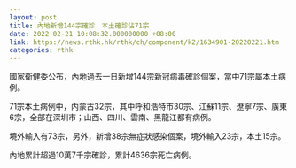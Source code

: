 ```yaml
---
layout: post
title: 內地新增144宗確診　本土確診佔71宗
date: 2022-02-21 10:08:32.000000000 +08:00
link: https://news.rthk.hk/rthk/ch/component/k2/1634901-20220221.htm
categories: rthk
---
```


國家衛健委公布，內地過去一日新增144宗新冠病毒確診個案，當中71宗屬本土病例。

71宗本土病例中，内蒙古32宗，其中呼和浩特市30宗、江蘇11宗、遼寧7宗、廣東6宗，全部在深圳市；山西、四川、雲南、黑龍江都有病例。

境外輸入有73宗，另外，新增38宗無症狀感染個案，境外輸入23宗，本土15宗。

內地累計超過10萬7千宗確診，累計4636宗死亡病例。

